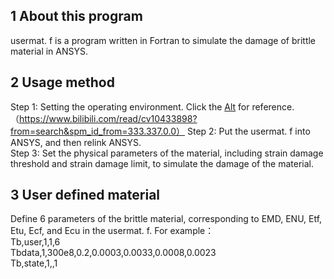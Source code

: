 ## 1 About this program
usermat. f is a program written in Fortran to simulate the damage of brittle material in ANSYS.
## 2 Usage method
Step 1: Setting the operating environment. Click the [Alt](URL "https://www.bilibili.com/read/cv10433898?from=search&spm_id_from=333.337.0.0") for reference.
（https://www.bilibili.com/read/cv10433898?from=search&spm_id_from=333.337.0.0）
Step 2: Put the usermat. f into ANSYS, and then relink ANSYS.    
Step 3: Set the physical parameters of the material, including strain damage threshold and strain damage limit, to simulate the damage of the material.
## 3 User defined material
Define 6 parameters of the brittle material, corresponding to EMD, ENU, Etf, Etu, Ecf, and Ecu in the usermat. f. For example：    
Tb,user,1,1,6    
Tbdata,1,300e8,0.2,0.0003,0.0033,0.0008,0.0023    
Tb,state,1,,1    
